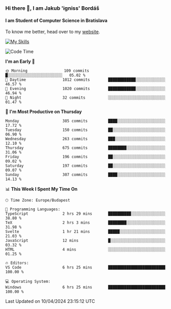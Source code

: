 ### Hi there 👋, I am Jakub 'igniss' Bordáš

#### I am Student of Computer Science in Bratislava
To know me better, head over to my [website](https://bordas.sk).

[![My Skills](https://skillicons.dev/icons?i=js,html,css,figma,svelte,java,kotlin,python,postgresql,typescript,nest,nodejs)](https://bordas.sk)


<!--START_SECTION:waka-->
![Code Time](http://img.shields.io/badge/Code%20Time-1%2C464%20hrs%2049%20mins-blue)

**I'm an Early 🐤** 

```text
🌞 Morning                109 commits         █░░░░░░░░░░░░░░░░░░░░░░░░   05.02 % 
🌆 Daytime                1012 commits        ████████████░░░░░░░░░░░░░   46.57 % 
🌃 Evening                1020 commits        ████████████░░░░░░░░░░░░░   46.94 % 
🌙 Night                  32 commits          ░░░░░░░░░░░░░░░░░░░░░░░░░   01.47 % 
```
📅 **I'm Most Productive on Thursday** 

```text
Monday                   385 commits         ████░░░░░░░░░░░░░░░░░░░░░   17.72 % 
Tuesday                  150 commits         ██░░░░░░░░░░░░░░░░░░░░░░░   06.90 % 
Wednesday                263 commits         ███░░░░░░░░░░░░░░░░░░░░░░   12.10 % 
Thursday                 675 commits         ████████░░░░░░░░░░░░░░░░░   31.06 % 
Friday                   196 commits         ██░░░░░░░░░░░░░░░░░░░░░░░   09.02 % 
Saturday                 197 commits         ██░░░░░░░░░░░░░░░░░░░░░░░   09.07 % 
Sunday                   307 commits         ████░░░░░░░░░░░░░░░░░░░░░   14.13 % 
```


📊 **This Week I Spent My Time On** 

```text
🕑︎ Time Zone: Europe/Budapest

💬 Programming Languages: 
TypeScript               2 hrs 29 mins       ██████████░░░░░░░░░░░░░░░   38.80 % 
TeX                      2 hrs 3 mins        ████████░░░░░░░░░░░░░░░░░   31.98 % 
Svelte                   1 hr 21 mins        █████░░░░░░░░░░░░░░░░░░░░   21.03 % 
JavaScript               12 mins             █░░░░░░░░░░░░░░░░░░░░░░░░   03.32 % 
HTML                     4 mins              ░░░░░░░░░░░░░░░░░░░░░░░░░   01.25 % 

🔥 Editors: 
VS Code                  6 hrs 25 mins       █████████████████████████   100.00 % 

💻 Operating System: 
Windows                  6 hrs 25 mins       █████████████████████████   100.00 % 
```


 Last Updated on 10/04/2024 23:15:12 UTC
<!--END_SECTION:waka-->
